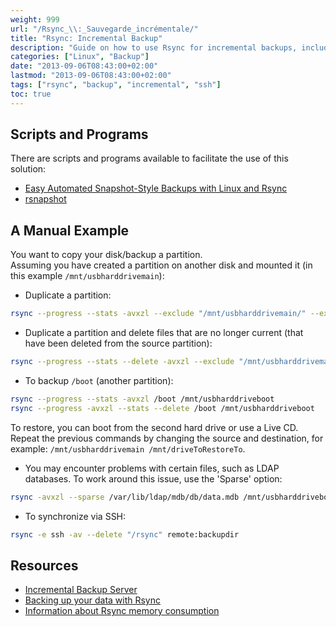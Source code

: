 ```yaml
---
weight: 999
url: "/Rsync_\\:_Sauvegarde_incrémentale/"
title: "Rsync: Incremental Backup"
description: "Guide on how to use Rsync for incremental backups, including manual examples and script resources"
categories: ["Linux", "Backup"]
date: "2013-09-06T08:43:00+02:00"
lastmod: "2013-09-06T08:43:00+02:00"
tags: ["rsync", "backup", "incremental", "ssh"]
toc: true
---
```


## Scripts and Programs

There are scripts and programs available to facilitate the use of this solution:

- [Easy Automated Snapshot-Style Backups with Linux and Rsync](https://www.mikerubel.org/computers/rsync_snapshots/)
- [rsnapshot](https://www.rsnapshot.org/)

## A Manual Example

You want to copy your disk/backup a partition.  
Assuming you have created a partition on another disk and mounted it (in this example `/mnt/usbharddrivemain`):

- Duplicate a partition:

```bash
rsync --progress --stats -avxzl --exclude "/mnt/usbharddrivemain/" --exclude "/mnt/usbharddriveboot/" --exclude "/usr/portage/" --exclude "/proc/" --exclude "/root/.ccache/" --exclude "/var/log/" --exclude "/sys" --exclude "/dev" --exclude "tmp/" /* /mnt/usbharddrivemain
```

- Duplicate a partition and delete files that are no longer current (that have been deleted from the source partition):

```bash
rsync --progress --stats --delete -avxzl --exclude "/mnt/usbharddrivemain/" --exclude "/mnt/usbharddriveboot/" --exclude "/usr/portage/" --exclude "/proc/" --exclude "/root/.ccache/" --exclude "/var/log/" --exclude "/sys" --exclude "/dev" --exclude "tmp/" /* /mnt/usbharddrivemain
```

- To backup `/boot` (another partition):

```bash
rsync --progress --stats -avxzl /boot /mnt/usbharddriveboot
rsync --progress -avxzl --stats --delete /boot /mnt/usbharddriveboot
```

To restore, you can boot from the second hard drive or use a Live CD. Repeat the previous commands by changing the source and destination, for example: `/mnt/usbharddrivemain /mnt/driveToRestoreTo`.

- You may encounter problems with certain files, such as LDAP databases. To work around this issue, use the 'Sparse' option:

```bash
rsync -avxzl --sparse /var/lib/ldap/mdb/db/data.mdb /mnt/usbharddriveboot
```

- To synchronize via SSH:

```bash
rsync -e ssh -av --delete "/rsync" remote:backupdir
```

## Resources
- [Incremental Backup Server](/pdf/serveur_de_sauvegardes_incrémentales.pdf)
- [Backing up your data with Rsync](/pdf/rsync.pdf)
- [Information about Rsync memory consumption](https://www.samba.org/rsync/FAQ.html#4)

